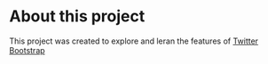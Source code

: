 # About this project
This project was created to explore and leran the features of [Twitter Bootstrap](http://getbootstrap.com/)
